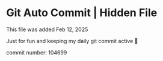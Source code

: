 # Git Auto Commit | Hidden File

This file was added Feb 12, 2025

Just for fun and keeping my daily git commit active 🤪

commit number: 104699
